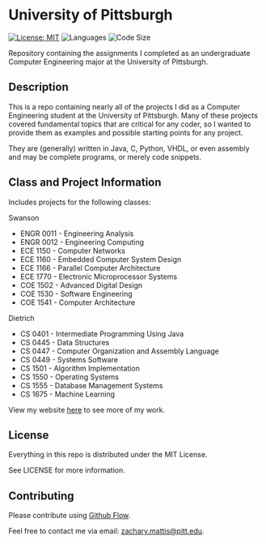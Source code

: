 # University of Pittsburgh

[![License: MIT](https://img.shields.io/github/license/zmattis/University-of-Pittsburgh.svg?color=brightgreen&style=for-the-badge)](https://opensource.org/licenses/MIT)
![Languages](https://img.shields.io/github/languages/count/zmattis/University-of-Pittsburgh.svg?style=for-the-badge)
![Code Size](https://img.shields.io/github/languages/code-size/zmattis/University-of-Pittsburgh.svg?color=orange&style=for-the-badge)

Repository containing the assignments I completed as an undergraduate Computer Engineering major at the University of Pittsburgh.

## Description

This is a repo containing nearly all of the projects I did as a Computer Engineering student at the University of Pittsburgh. Many of these projects covered fundamental topics that are critical for any coder, so I wanted to provide them as examples and possible starting points for any project.

They are (generally) written in Java, C, Python, VHDL, or even assembly and may be complete programs, or merely code snippets.

## Class and Project Information

Includes projects for the following classes:

  Swanson
  - ENGR 0011 - Engineering Analysis
  - ENGR 0012 - Engineering Computing
  - ECE  1150 - Computer Networks
  - ECE  1160 - Embedded Computer System Design
  - ECE  1166 - Parallel Computer Architecture
  - ECE  1770 - Electronic Microprocessor Systems
  - COE  1502 - Advanced Digital Design
  - COE  1530 - Software Engineering
  - COE  1541 - Computer Architecture

  Dietrich
  - CS 0401 - Intermediate Programming Using Java
  - CS 0445 - Data Structures
  - CS 0447 - Computer Organization and Assembly Language
  - CS 0449 - Systems Software
  - CS 1501 - Algorithm Implementation
  - CS 1550 - Operating Systems
  - CS 1555 - Database Management Systems
  - CS 1675 - Machine Learning

View my website [here](http://pitt.edu/~zmm15/) to see more of my work.

## License

Everything in this repo is distributed under the MIT License.

See LICENSE for more information.

## Contributing

Please contribute using [Github Flow](https://guides.github.com/introduction/flow/).

Feel free to contact me via email: zachary.mattis@pitt.edu.
